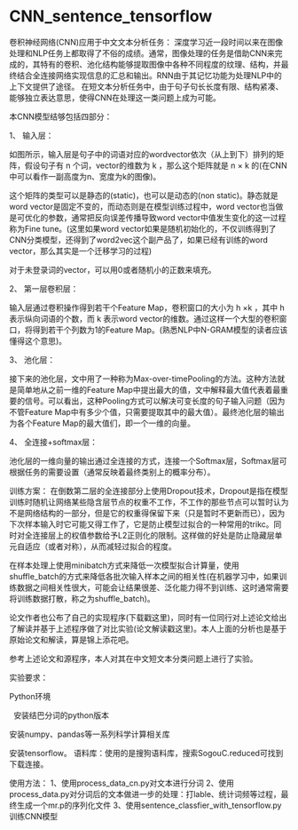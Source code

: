 # CNN_sentence_tensorflow
卷积神经网络(CNN)应用于中文文本分析任务： 深度学习近一段时间以来在图像处理和NLP任务上都取得了不俗的成绩。通常，图像处理的任务是借助CNN来完成的，其特有的卷积、池化结构能够提取图像中各种不同程度的纹理、结构，并最终结合全连接网络实现信息的汇总和输出。RNN由于其记忆功能为处理NLP中的上下文提供了途径。 在短文本分析任务中，由于句子句长长度有限、结构紧凑、能够独立表达意思，使得CNN在处理这一类问题上成为可能。

本CNN模型结够包括四部分：

 1、 输入层：

如图所示，输入层是句子中的词语对应的wordvector依次（从上到下）排列的矩阵，假设句子有 n 个词，vector的维数为 k ，那么这个矩阵就是 n × k 的(在CNN中可以看作一副高度为n、宽度为k的图像)。

这个矩阵的类型可以是静态的(static)，也可以是动态的(non static)。静态就是word vector是固定不变的，而动态则是在模型训练过程中，word vector也当做是可优化的参数，通常把反向误差传播导致word vector中值发生变化的这一过程称为Fine tune。(这里如果word vector如果是随机初始化的，不仅训练得到了CNN分类模型，还得到了word2vec这个副产品了，如果已经有训练的word vector，那么其实是一个迁移学习的过程)

对于未登录词的vector，可以用0或者随机小的正数来填充。

2、 第一层卷积层：

输入层通过卷积操作得到若干个Feature Map，卷积窗口的大小为 h ×k ，其中 h 表示纵向词语的个数，而 k 表示word vector的维数。通过这样一个大型的卷积窗口，将得到若干个列数为1的Feature Map。(熟悉NLP中N-GRAM模型的读者应该懂得这个意思)。

3、 池化层：

接下来的池化层，文中用了一种称为Max-over-timePooling的方法。这种方法就是简单地从之前一维的Feature Map中提出最大的值，文中解释最大值代表着最重要的信号。可以看出，这种Pooling方式可以解决可变长度的句子输入问题（因为不管Feature Map中有多少个值，只需要提取其中的最大值）。最终池化层的输出为各个Feature Map的最大值们，即一个一维的向量。

4、 全连接+softmax层：

池化层的一维向量的输出通过全连接的方式，连接一个Softmax层，Softmax层可根据任务的需要设置（通常反映着最终类别上的概率分布）。

   训练方案：
在倒数第二层的全连接部分上使用Dropout技术，Dropout是指在模型训练时随机让网络某些隐含层节点的权重不工作，不工作的那些节点可以暂时认为不是网络结构的一部分，但是它的权重得保留下来（只是暂时不更新而已），因为下次样本输入时它可能又得工作了，它是防止模型过拟合的一种常用的trikc。同时对全连接层上的权值参数给予L2正则化的限制。这样做的好处是防止隐藏层单元自适应（或者对称），从而减轻过拟合的程度。

在样本处理上使用minibatch方式来降低一次模型拟合计算量，使用shuffle_batch的方式来降低各批次输入样本之间的相关性(在机器学习中，如果训练数据之间相关性很大，可能会让结果很差、泛化能力得不到训练、这时通常需要将训练数据打散，称之为shuffle_batch)。

论文作者也公布了自己的实现程序(下载戳这里)，同时有一位同行对上述论文给出了解读并基于上述程序做了对比实验(论文解读戳这里)。本人上面的分析也是基于原始论文和解读，算是锦上添花吧。

参考上述论文和源程序，本人对其在中文短文本分类问题上进行了实验。

实验要求：

   Python环境

   安装结巴分词的python版本

   安装numpy、pandas等一系列科学计算相关库

   安装tensorflow。
语料库：使用的是搜狗语料库，搜索SogouC.reduced可找到下载连接。

使用方法：
1、使用process_data_cn.py对文本进行分词
2、使用process_data.py对分词后的文本做进一步的处理：打lable、统计词频等过程，最终生成一个mr.p的序列化文件
3、使用sentence_classfier_with_tensorflow.py训练CNN模型
